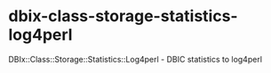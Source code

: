 dbix-class-storage-statistics-log4perl
======================================

DBIx::Class::Storage::Statistics::Log4perl - DBIC statistics to log4perl
